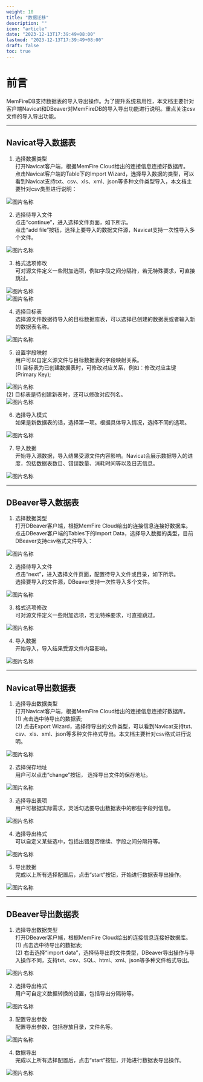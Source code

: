 ```yaml
---
weight: 10
title: "数据迁移"
description: ""
icon: "article"
date: "2023-12-13T17:39:49+08:00"
lastmod: "2023-12-13T17:39:49+08:00"
draft: false
toc: true
---
```



# 前言
MemFireDB支持数据表的导入导出操作。为了提升系统易用性，本文档主要针对客户端Navicat和DBeaver对MemFireDB的导入导出功能进行说明。重点关注csv文件的导入导出功能。

---

## Navicat导入数据表

1. 选择数据类型   
打开Navicat客户端，根据MemFire Cloud给出的连接信息连接好数据库。   
点击Navicat客户端的Table下的Import Wizard，选择导入数据的类型，可以看到Navicat支持txt、csv、xls、xml、json等多种文件类型导入，本文档主要针对csv类型进行说明：   
<div style="width:700px" >
<img src="../_media/1.png"  alt="图片名称" align=center>
</div>
<!-- ![avatar](../_media/1.png) -->

2. 选择待导入文件   
点击“continue”，进入选择文件页面，如下所示。   
点击“add file”按钮，选择上要导入的数据文件源，Navicat支持一次性导入多个文件。   
<div style="width:700px" >
<img src="../_media/2.png"  alt="图片名称" align=center>
</div>
<!-- ![avatar](../_media/2.png) -->

3. 格式选项修改   
可对源文件定义一些附加选项，例如字段之间分隔符，若无特殊要求，可直接跳过。   
<div style="width:700px" >
<img src="../_media/3.png"  alt="图片名称" align=center>
</div>
<div style="width:700px" >
<img src="../_media/4.png"  alt="图片名称" align=center>
</div>
<!--
 ![avatar](../_media/3.png)
![avatar](../_media/4.png) 
-->

4. 选择目标表   
选择源文件数据待导入的目标数据库表，可以选择已创建的数据表或者输入新的数据表名称。   
<div style="width:700px" >
<img src="../_media/5.png"  alt="图片名称" align=center>
</div>
<!-- ![avatar](../_media/5.png) -->

5. 设置字段映射   
用户可以自定义源文件与目标数据表的字段映射关系。      
(1) 目标表为已创建数据表时，可修改对应关系，例如：修改对应主键(Primary Key);     
<div style="width:700px" >
<img src="../_media/6.png"  alt="图片名称" align=center>
</div>
(2) 目标表是待创建新表时，还可以修改对应列名。    
<div style="width:700px" >
<img src="../_media/7.png"  alt="图片名称" align=center>
</div>
<!-- ![avatar](../_media/6.png)
![avatar](../_media/7.png) -->

6. 选择导入模式   
如果是新数据表的话，选择第一项。根据具体导入情况，选择不同的选项。
<div style="width:700px" >
<img src="../_media/8.png"  alt="图片名称" align=center>
</div>
<!-- ![avatar](../_media/8.png) -->

7. 导入数据   
开始导入源数据，导入结果受源文件内容影响。Navicat会展示数据导入的进度，包括数据表数目、错误数量、消耗时间等以及日志信息。     
<div style="width:700px" >
<img src="../_media/9.png"  alt="图片名称" align=center>
</div>
<!-- ![avatar](../_media/9.png) -->

---

## DBeaver导入数据表

1. 选择数据类型   
打开DBeaver客户端，根据MemFire Cloud给出的连接信息连接好数据库。   
点击DBeaver客户端的Tables下的Import Data，选择导入数据的类型，目前DBeaver支持csv格式文件导入：
<div style="width:700px" >
<img src="../_media/10.png"  alt="图片名称" align=center>
</div>
<!-- ![avatar](../_media/10.png) -->

2. 选择待导入文件   
点击“next”，进入选择文件页面，配置待导入文件或目录，如下所示。   
选择要导入的文件源，DBeaver支持一次性导入多个文件。  
<div style="width:700px" >
<img src="../_media/11.png"  alt="图片名称" align=center>
</div>
<!-- ![avatar](../_media/11.png) -->

3. 格式选项修改   
可对源文件定义一些附加选项，若无特殊要求，可直接跳过。   
<div style="width:700px" >
<img src="../_media/12.png"  alt="图片名称" align=center>
</div>
<!-- ![avatar](../_media/12.png) -->

4. 导入数据   
开始导入，导入结果受源文件内容影响。  
<div style="width:700px" >
<img src="../_media/13.png"  alt="图片名称" align=center>
</div>
<!-- ![avatar](../_media/13.png) -->

---

## Navicat导出数据表   

1. 选择导出数据类型    
打开Navicat客户端，根据MemFire Cloud给出的连接信息连接好数据库。    
(1) 点击选中待导出的数据表;   
(2) 点击Export Wizard，选择待导出的文件类型，可以看到Navicat支持txt、csv、xls、xml、json等多种文件格式导出。本文档主要针对csv格式进行说明。
<div style="width:700px" >
<img src="../_media/14.png"  alt="图片名称" align=center>
</div>
<!-- ![avatar](../_media/14.png) -->

2. 选择保存地址   
用户可以点击“change”按钮， 选择导出文件的保存地址。     
<div style="width:700px" >
<img src="../_media/15.png"  alt="图片名称" align=center>
</div>
<!-- ![avatar](../_media/15.png) -->

3. 选择导出表项   
用户可根据实际需求，灵活勾选要导出数据表中的那些字段列信息。  
<div style="width:700px" >
<img src="../_media/16.png"  alt="图片名称" align=center>
</div>
<!-- ![avatar](../_media/16.png) -->

4. 选择导出格式   
可以自定义某些选中，包括出错是否继续、字段之间分隔符等。   
<div style="width:700px" >
<img src="../_media/17.png"  alt="图片名称" align=center>
</div>   
<!-- ![avatar](../_media/17.png) -->    

5. 导出数据    
完成以上所有选择配置后，点击“start”按钮，开始进行数据表导出操作。   
<div style="width:700px" >
<img src="../_media/18.png"  alt="图片名称" align=center>
</div>
<!-- ![avatar](../_media/18.png) -->

---

## DBeaver导出数据表

1. 选择导出数据类型     
打开DBeaver客户端，根据MemFire Cloud给出的连接信息连接好数据库。    
(1) 点击选中待导出的数据表;    
(2) 右击选择“import data”，选择待导出的文件类型，DBeaver导出操作与导入操作不同，支持txt、csv、SQL、html、xml、json等多种文件格式导出。   
<div style="width:700px" >
<img src="../_media/19.png"  alt="图片名称" align=center>
</div>  
<!-- ![avatar](../_media/19.png) -->

2. 选择导出格式   
用户可自定义数据转换的设置，包括导出分隔符等。
<div style="width:700px" >
<img src="../_media/20.png"  alt="图片名称" align=center>
</div>   
<!-- ![avatar](../_media/20.png) -->  

3. 配置导出参数      
配置导出参数，包括存放目录，文件名等。   
<div style="width:700px" >
<img src="../_media/21.png"  alt="图片名称" align=center>
</div>
<!-- ![avatar](../_media/21.png) -->

4. 数据导出    
完成以上所有选择配置后，点击“start”按钮，开始进行数据表导出操作。
<div style="width:700px" >
<img src="../_media/22.png"  alt="图片名称" align=center>
</div>
<!-- ![avatar](../_media/22.png) -->